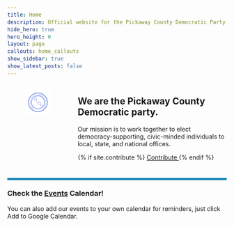 ```yaml
---
title: Home
description: Official website for the Pickaway County Democratic Party - Ohio
hide_hero: true
hero_height: 0
layout: page
callouts: home_callouts
show_sidebar: true
show_latest_posts: false
---
```



<style>
.horizontal-line {
    padding-top: 20px;
    border-top: 5px solid #1884B3; 
}
</style>
<div class="columns">
  <div class="column is-narrow">
	<figure class="image is-inline-block">
	<img src="/img/PCDPLogo256.png">
	</figure>
  </div>
  <div class="column">
<h2>We are the Pickaway County Democratic party.</h2>
	<p class="is-size-5">Our mission is to work together to elect democracy-supporting, civic-minded individuals to local, state, and national offices.</p>
	<div class="buttons are-large are-responsive is-centered">
  {% if site.contribute %}
  <a class="button is-link" href="{{ site.contribute}}">
    <span>Contribute </span>
  </a>
  {% endif %}
    </div>
  </div>
</div>
<br>
<h3 class="horizontal-line">Check the <a href="/events">Events</a> Calendar!</h3>
You can also add our events to your own calendar for reminders, just click Add to Google Calendar.




